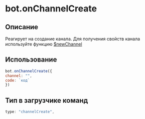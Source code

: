 # bot.onChannelCreate

## Описание 
Реагирует на создание канала. Для получения свойств канала используйте функцию [$newChannel](https://weredok.gitbook.io/docs/usdnewchanel)

## Использование
```javascript
bot.onChannelCreate({
channel: "",
code: `код`
})
```

## Тип в загрузчике команд
```javascript
type: "channelCreate",
```
